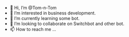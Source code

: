- 👋 Hi, I’m @Tom-n-Tom
- 👀 I’m interested in business development.
- 🌱 I’m currently learning some bot.
- 💞️ I’m looking to collaborate on Switchbot and other bot.
- 📫 How to reach me ...

<!---
Tom-n-Tom/Tom-n-Tom is a ✨ special ✨ repository because its `README.md` (this file) appears on your GitHub profile.
You can click the Preview link to take a look at your changes.
--->
